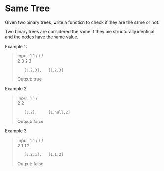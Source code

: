# Same Tree 

Given two binary trees, write a function to check if they are the same or not.  

Two binary trees are considered the same if they are structurally identical and the nodes have the same value.  

Example 1:  

>Input:     1         1
>          / \       / \
>         2   3     2   3
>
>        [1,2,3],   [1,2,3]
>
>Output: true

Example 2:  

>Input:     1         1
>          /           \
>         2             2
>
>        [1,2],     [1,null,2]
>
>Output: false

Example 3:  

>Input:     1         1
>          / \       / \
>         2   1     1   2
>
>        [1,2,1],   [1,1,2]
>
>Output: false